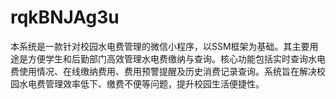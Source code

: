 # rqkBNJAg3u
本系统是一款针对校园水电费管理的微信小程序，以SSM框架为基础。其主要用途是方便学生和后勤部门高效管理水电费缴纳与查询。核心功能包括实时查询水电费使用情况、在线缴纳费用、费用预警提醒及历史消费记录查询。系统旨在解决校园水电费管理效率低下、缴费不便等问题，提升校园生活便捷性。
